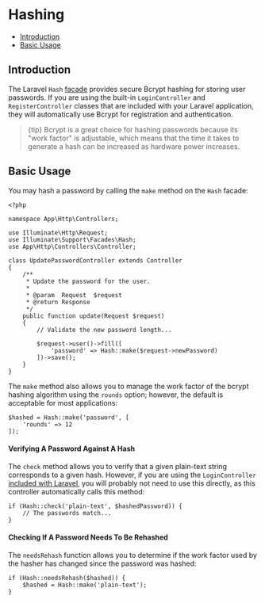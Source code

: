 # Hashing

- [Introduction](#introduction)
- [Basic Usage](#basic-usage)

<a name="introduction"></a>
## Introduction

The Laravel `Hash` [facade](facades.md) provides secure Bcrypt hashing for storing user passwords. If you are using the built-in `LoginController` and `RegisterController` classes that are included with your Laravel application, they will automatically use Bcrypt for registration and authentication.

> {tip} Bcrypt is a great choice for hashing passwords because its "work factor" is adjustable, which means that the time it takes to generate a hash can be increased as hardware power increases.

<a name="basic-usage"></a>
## Basic Usage

You may hash a password by calling the `make` method on the `Hash` facade:

    <?php

    namespace App\Http\Controllers;

    use Illuminate\Http\Request;
    use Illuminate\Support\Facades\Hash;
    use App\Http\Controllers\Controller;

    class UpdatePasswordController extends Controller
    {
        /**
         * Update the password for the user.
         *
         * @param  Request  $request
         * @return Response
         */
        public function update(Request $request)
        {
            // Validate the new password length...

            $request->user()->fill([
                'password' => Hash::make($request->newPassword)
            ])->save();
        }
    }

The `make` method also allows you to manage the work factor of the bcrypt hashing algorithm using the `rounds` option; however, the default is acceptable for most applications:

    $hashed = Hash::make('password', [
        'rounds' => 12
    ]);

#### Verifying A Password Against A Hash

The `check` method allows you to verify that a given plain-text string corresponds to a given hash. However, if you are using the `LoginController` [included with Laravel](authentication.md), you will probably not need to use this directly, as this controller automatically calls this method:

    if (Hash::check('plain-text', $hashedPassword)) {
        // The passwords match...
    }

#### Checking If A Password Needs To Be Rehashed

The `needsRehash` function allows you to determine if the work factor used by the hasher has changed since the password was hashed:

    if (Hash::needsRehash($hashed)) {
        $hashed = Hash::make('plain-text');
    }
